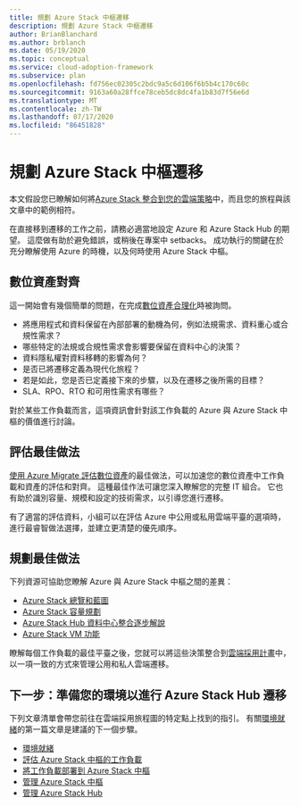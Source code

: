 ```yaml
---
title: 規劃 Azure Stack 中樞遷移
description: 規劃 Azure Stack 中樞遷移
author: BrianBlanchard
ms.author: brblanch
ms.date: 05/19/2020
ms.topic: conceptual
ms.service: cloud-adoption-framework
ms.subservice: plan
ms.openlocfilehash: fd756ec02305c2bdc9a5c6d106f6b5b4c170c60c
ms.sourcegitcommit: 9163a60a28ffce78ceb5dc8dc4fa1b83d7f56e6d
ms.translationtype: MT
ms.contentlocale: zh-TW
ms.lasthandoff: 07/17/2020
ms.locfileid: "86451828"
---
```

# <a name="plan-for-azure-stack-hub-migration"></a>規劃 Azure Stack 中樞遷移

本文假設您已瞭解如何將[Azure Stack 整合到您的雲端策略](./index.md)中，而且您的旅程與該文章中的範例相符。

在直接移到遷移的工作之前，請務必適當地設定 Azure 和 Azure Stack Hub 的期望。 這麼做有助於避免錯誤，或稍後在專案中 setbacks。 成功執行的關鍵在於充分瞭解使用 Azure 的時機，以及何時使用 Azure Stack 中樞。

## <a name="digital-estate-alignment"></a>數位資產對齊

這一開始會有幾個簡單的問題，在完成[數位資產合理化](../../digital-estate/index.md)時被詢問。

- 將應用程式和資料保留在內部部署的動機為何，例如法規需求、資料重心或合規性需求？
- 哪些特定的法規或合規性需求會影響要保留在資料中心的決策？
- 資料隱私權對資料移轉的影響為何？
- 是否已將遷移定義為現代化旅程？
- 若是如此，您是否已定義接下來的步驟，以及在遷移之後所需的目標？
- SLA、RPO、RTO 和可用性需求有哪些？

對於某些工作負載而言，這項資訊會針對該工作負載的 Azure 與 Azure Stack 中樞的價值進行討論。

## <a name="assessment-best-practices"></a>評估最佳做法

[使用 Azure Migrate 評估數位資產](../../plan/contoso-migration-assessment.md)的最佳做法，可以加速您的數位資產中工作負載和資產的評估和對齊。 這種最佳作法可讓您深入瞭解您的完整 IT 組合。 它也有助於識別容量、規模和設定的技術需求，以引導您進行遷移。

有了適當的評估資料，小組可以在評估 Azure 中公用或私用雲端平臺的選項時，進行最睿智做法選擇，並建立更清楚的優先順序。

## <a name="planning-best-practices"></a>規劃最佳做法

下列資源可協助您瞭解 Azure 與 Azure Stack 中樞之間的差異：

- [Azure Stack 總覽和藍圖](https://azure.microsoft.com/resources/videos/ignite-2018-azure-stack-overview-and-roadmap/)
- [Azure Stack 容量規劃](https://docs.microsoft.com/azure/azure-stack/capacity-planning)
- [Azure Stack Hub 資料中心整合逐步解說](https://docs.microsoft.com/azure-stack/operator/azure-stack-customer-journey)
- [Azure Stack VM 功能](https://docs.microsoft.com/azure-stack/user/azure-stack-vm-considerations?view=azs-1910)

瞭解每個工作負載的最佳平臺之後，您就可以將這些決策整合到[雲端採用計畫](../../plan/template.md)中，以一項一致的方式來管理公用和私人雲端遷移。

## <a name="next-step-prepare-your-environment-for-azure-stack-hub-migrations"></a>下一步：準備您的環境以進行 Azure Stack Hub 遷移

下列文章清單會帶您前往在雲端採用旅程圖的特定點上找到的指引。 有關[環境就緒](./ready.md)的第一篇文章是建議的下一個步驟。

- [環境就緒](./ready.md)
- [評估 Azure Stack 中樞的工作負載](./migrate-assess.md)
- [將工作負載部署到 Azure Stack 中樞](./migrate-deploy.md)
- [管理 Azure Stack 中樞](./govern.md)
- [管理 Azure Stack Hub](./manage.md)
